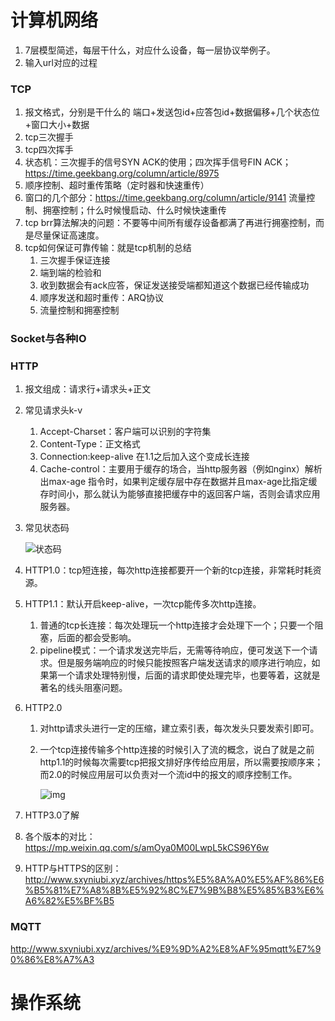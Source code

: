 # 计算机网络

1. 7层模型简述，每层干什么，对应什么设备，每一层协议举例子。
2. 输入url对应的过程



### TCP

1. 报文格式，分别是干什么的  端口+发送包id+应答包id+数据偏移+几个状态位+窗口大小+数据
2. tcp三次握手
3. tcp四次挥手
4. 状态机：三次握手的信号SYN  ACK的使用；四次挥手信号FIN  ACK；  https://time.geekbang.org/column/article/8975
5. 顺序控制、超时重传策略（定时器和快速重传）
6. 窗口的几个部分：https://time.geekbang.org/column/article/9141  流量控制、拥塞控制；什么时候慢启动、什么时候快速重传
7. tcp brr算法解决的问题：不要等中间所有缓存设备都满了再进行拥塞控制，而是尽量保证高速度。
8. tcp如何保证可靠传输：就是tcp机制的总结
   1. 三次握手保证连接
   2. 端到端的检验和
   3. 收到数据会有ack应答，保证发送接受端都知道这个数据已经传输成功
   4. 顺序发送和超时重传：ARQ协议
   5. 流量控制和拥塞控制



### Socket与各种IO





### HTTP

1. 报文组成：请求行+请求头+正文

2. 常见请求头k-v

   1. Accept-Charset：客户端可以识别的字符集
   2. Content-Type：正文格式
   3. Connection:keep-alive  在1.1之后加入这个变成长连接
   4. Cache-control：主要用于缓存的场合，当http服务器（例如nginx）解析出max-age 指令时，如果判定缓存层中存在数据并且max-age比指定缓存时间小，那么就认为能够直接把缓存中的返回客户端，否则会请求应用服务器。

3. 常见状态码

   ![状态码](https://my-blog-to-use.oss-cn-beijing.aliyuncs.com/2019/7/%E7%8A%B6%E6%80%81%E7%A0%81.png)

4. HTTP1.0：tcp短连接，每次http连接都要开一个新的tcp连接，非常耗时耗资源。

5. HTTP1.1：默认开启keep-alive，一次tcp能传多次http连接。

   1. 普通的tcp长连接：每次处理玩一个http连接才会处理下一个；只要一个阻塞，后面的都会受影响。
   2. pipeline模式：一个请求发送完毕后，无需等待响应，便可发送下一个请求。但是服务端响应的时候只能按照客户端发送请求的顺序进行响应，如果第一个请求处理特别慢，后面的请求即使处理完毕，也要等着，这就是著名的线头阻塞问题。

6. HTTP2.0

   1. 对http请求头进行一定的压缩，建立索引表，每次发头只要发索引即可。

   2. 一个tcp连接传输多个http连接的时候引入了流的概念，说白了就是之前http1.1的时候每次需要tcp把报文排好序传给应用层，所以需要按顺序来；而2.0的时候应用层可以负责对一个流id中的报文的顺序控制工作。

      ![img](https://static001.geekbang.org/resource/image/3d/d3/3da001fac5701949b94e51caaee887d3.jpeg)

7. HTTP3.0了解

8. 各个版本的对比：https://mp.weixin.qq.com/s/amOya0M00LwpL5kCS96Y6w

9. HTTP与HTTPS的区别：http://www.sxyniubi.xyz/archives/https%E5%8A%A0%E5%AF%86%E6%B5%81%E7%A8%8B%E5%92%8C%E7%9B%B8%E5%85%B3%E6%A6%82%E5%BF%B5



### MQTT

http://www.sxyniubi.xyz/archives/%E9%9D%A2%E8%AF%95mqtt%E7%90%86%E8%A7%A3



# 操作系统













